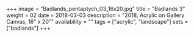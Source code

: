 +++
image = "Badlands_pentaptych_03_16x20.jpg"
title = "Badlands 3"
weight = 02
date = 2018-03-03
description = "2018, Acrylic on Gallery Canvas, 16\" x 20\""
availability = ""
tags = ["acrylic", "landscape"]
sets = ["badlands"]
+++